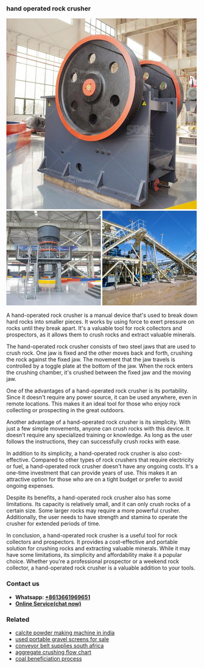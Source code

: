 <h3>hand operated rock crusher</h3><img src='1708499618.jpg' alt=''><p>A hand-operated rock crusher is a manual device that's used to break down hard rocks into smaller pieces. It works by using force to exert pressure on rocks until they break apart. It's a valuable tool for rock collectors and prospectors, as it allows them to crush rocks and extract valuable minerals.</p><p>The hand-operated rock crusher consists of two steel jaws that are used to crush rock. One jaw is fixed and the other moves back and forth, crushing the rock against the fixed jaw. The movement that the jaw travels is controlled by a toggle plate at the bottom of the jaw. When the rock enters the crushing chamber, it's crushed between the fixed jaw and the moving jaw.</p><p>One of the advantages of a hand-operated rock crusher is its portability. Since it doesn't require any power source, it can be used anywhere, even in remote locations. This makes it an ideal tool for those who enjoy rock collecting or prospecting in the great outdoors.</p><p>Another advantage of a hand-operated rock crusher is its simplicity. With just a few simple movements, anyone can crush rocks with this device. It doesn't require any specialized training or knowledge. As long as the user follows the instructions, they can successfully crush rocks with ease.</p><p>In addition to its simplicity, a hand-operated rock crusher is also cost-effective. Compared to other types of rock crushers that require electricity or fuel, a hand-operated rock crusher doesn't have any ongoing costs. It's a one-time investment that can provide years of use. This makes it an attractive option for those who are on a tight budget or prefer to avoid ongoing expenses.</p><p>Despite its benefits, a hand-operated rock crusher also has some limitations. Its capacity is relatively small, and it can only crush rocks of a certain size. Some larger rocks may require a more powerful crusher. Additionally, the user needs to have strength and stamina to operate the crusher for extended periods of time.</p><p>In conclusion, a hand-operated rock crusher is a useful tool for rock collectors and prospectors. It provides a cost-effective and portable solution for crushing rocks and extracting valuable minerals. While it may have some limitations, its simplicity and affordability make it a popular choice. Whether you're a professional prospector or a weekend rock collector, a hand-operated rock crusher is a valuable addition to your tools.</p><h3>Contact us</h3><ul><li><strong>Whatsapp:&nbsp;<a href="https://wa.me/8613661969651">+8613661969651</a></strong></li><li><a href="https://swt.shibang-china.com/?git&amp;zhl&amp;hand operated rock crusher"><strong>Online Service(chat now)</strong></a></li></ul><h3>Related</h3><ul><li><a href='calcite powder making machine in india.md'>calcite powder making machine in india</a></li><li><a href='used portable gravel screens for sale.md'>used portable gravel screens for sale</a></li><li><a href='conveyor belt supplies south africa.md'>conveyor belt supplies south africa</a></li><li><a href='aggregate crushing flow chart.md'>aggregate crushing flow chart</a></li><li><a href='coal beneficiation process.md'>coal beneficiation process</a></li></ul>